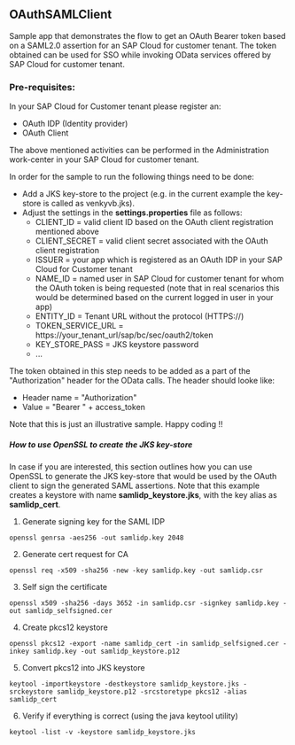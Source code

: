 ## OAuthSAMLClient

Sample app that demonstrates the flow to get an OAuth Bearer token based on a SAML2.0 assertion for an SAP Cloud for customer tenant. The token obtained can be used for SSO while invoking OData services offered by SAP Cloud for customer tenant.

### Pre-requisites:
In your SAP Cloud for Customer tenant please register an:
* OAuth IDP (Identity provider)
* OAuth Client

The above mentioned activities can be performed in the Administration work-center in your SAP Cloud for customer tenant. 


In order for the sample to run the following things need to be done:
* Add a JKS key-store to the project (e.g. in the current example the key-store is called as venkyvb.jks).
* Adjust the settings in the **settings.properties** file as follows:
  * CLIENT_ID = valid client ID based on the OAuth client registration mentioned above
  * CLIENT_SECRET = valid client secret associated with the OAuth client registration
  * ISSUER = your app which is registered as an OAuth IDP in your SAP Cloud for Customer tenant
  * NAME_ID = named user in SAP Cloud for customer tenant for whom the OAuth token is being requested (note that in real scenarios this would be determined based on the current logged in user in your app)
  * ENTITY_ID = Tenant URL without the protocol (HTTPS://)
  * TOKEN_SERVICE_URL = https://your_tenant_url/sap/bc/sec/oauth2/token
  * KEY_STORE_PASS = JKS keystore password
  * ...

The token obtained in this step needs to be added as a part of the "Authorization" header for the OData calls. The header should looke like:
* Header name = "Authorization"
* Value = "Bearer " + access_token

Note that this is just an illustrative sample.
Happy coding !!


##### How to use OpenSSL to create the JKS key-store

In case if you are interested, this section outlines how you can use OpenSSL to generate the JKS key-store that would be used by the OAuth client to sign the generated SAML assertions. Note that this example creates a keystore with name __samlidp_keystore.jks__, with the key alias as __samlidp_cert__.

1) Generate signing key for the SAML IDP
```
openssl genrsa -aes256 -out samlidp.key 2048
```

2) Generate cert request for CA
```
openssl req -x509 -sha256 -new -key samlidp.key -out samlidp.csr
```

3) Self sign the certificate
```
openssl x509 -sha256 -days 3652 -in samlidp.csr -signkey samlidp.key -out samlidp_selfsigned.cer
```

4) Create pkcs12 keystore
```
openssl pkcs12 -export -name samlidp_cert -in samlidp_selfsigned.cer -inkey samlidp.key -out samlidp_keystore.p12
```

5) Convert pkcs12 into JKS keystore
```
keytool -importkeystore -destkeystore samlidp_keystore.jks -srckeystore samlidp_keystore.p12 -srcstoretype pkcs12 -alias samlidp_cert
```

6) Verify if everything is correct (using the java keytool utility)
```
keytool -list -v -keystore samlidp_keystore.jks
```
